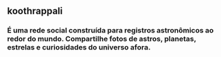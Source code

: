 ## koothrappali 
### É uma rede social construída para registros astronômicos ao redor do mundo. Compartilhe fotos de astros, planetas, estrelas e curiosidades do universo afora.
